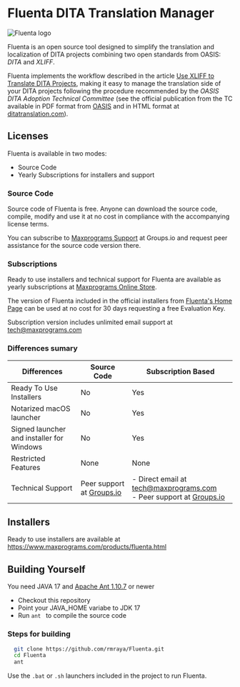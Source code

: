 # Fluenta DITA Translation Manager

![Fluenta logo](https://www.maxprograms.com/images/fluenta_128.png)

Fluenta is an open source tool designed to simplify the translation and localization of DITA projects combining two open standards from OASIS: *DITA* and *XLIFF*.

Fluenta implements the workflow described in the article [Use XLIFF to Translate DITA Projects](https://www.maxprograms.com/articles/ditaxliff.html), making it easy to manage the translation side of your DITA projects following the procedure recommended by the *OASIS DITA Adoption Technical Committee* (see the official publication from the TC available in PDF format from [OASIS](https://www.oasis-open.org/committees/download.php/48340/DITA12XLIFFArticle.pdf) and in HTML format at [ditatranslation.com](https://www.ditatranslation.com/articles/ditaxliff.html)).

## Licenses

Fluenta is available in two modes:

- Source Code
- Yearly Subscriptions for installers and support

### Source Code

Source code of Fluenta is free. Anyone can download the source code, compile, modify and use it at no cost in compliance with the accompanying license terms.

You can subscribe to [Maxprograms Support](https://groups.io/g/maxprograms/) at Groups.io and request peer assistance for the source code version there.

### Subscriptions

Ready to use installers and technical support for Fluenta are available as yearly subscriptions at [Maxprograms Online Store](https://www.maxprograms.com/store/buy.html).

The version of Fluenta included in the official installers from [Fluenta's Home Page](https://www.maxprograms.com/products/fluenta.html) can be used at no cost for 30 days requesting a free Evaluation Key.

Subscription version includes unlimited email support at tech@maxprograms.com

### Differences sumary
Differences | Source Code | Subscription Based
-|----------- | -------------
Ready To Use Installers| No | Yes
Notarized macOS launcher| No | Yes
Signed launcher and installer for Windows | No | Yes
Restricted Features | None | None
Technical Support |  Peer support at  [Groups.io](https://groups.io/g/maxprograms/)| - Direct email at tech@maxprograms.com  <br> - Peer support at [Groups.io](https://groups.io/g/maxprograms/)


## Installers
Ready to use installers are available at https://www.maxprograms.com/products/fluenta.html

## Building Yourself
You need JAVA 17 and [Apache Ant 1.10.7](https://ant.apache.org) or newer

 - Checkout this repository
 - Point your JAVA_HOME variabe to JDK 17
 - Run `ant ` to compile the source code

### Steps for building

``` bash
  git clone https://github.com/rmraya/Fluenta.git
  cd Fluenta
  ant 
```

Use the `.bat` or `.sh` launchers included in the project to run Fluenta.
